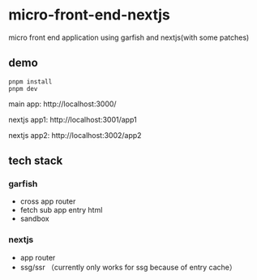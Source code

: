 # micro-front-end-nextjs

micro front end application using garfish and nextjs(with some patches)

## demo

```
pnpm install
pnpm dev
```

main app: http://localhost:3000/

nextjs app1: http://localhost:3001/app1

nextjs app2: http://localhost:3002/app2
## tech stack
### garfish

- cross app router
- fetch sub app entry html
- sandbox

### nextjs

- app router
- ssg/ssr （currently only works for ssg because of entry cache）
